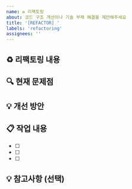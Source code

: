 ```yaml
---
name: ♻️ 리팩토링
about: 코드 구조 개선이나 기술 부채 해결을 제안해주세요
title: '[REFACTOR] '
labels: 'refactoring'
assignees: ''
---
```


## ♻️ 리팩토링 내용

<!-- 어떤 코드를 어떻게 개선할 것인지 설명해주세요 -->

## 🔍 현재 문제점

<!-- 현재 코드의 문제점이나 개선이 필요한 이유를 설명해주세요 -->

## 💡 개선 방안

<!-- 어떻게 개선할 것인지 설명해주세요 -->

## 📋 작업 내용

- [ ]
- [ ]
- [ ]

## 💡 참고사항 (선택)

<!-- 영향 범위, 테스트 계획, 기대 효과 등 추가 정보가 있다면 자유롭게 작성해주세요 -->

